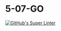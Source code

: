 # 5-07-GO
[![GitHub's Super Linter](https://github.com/daniel-pawelko-ics20/5-07-GO/workflows/GitHub's%20Super%20Linter/badge.svg)](https://github.com/daniel-pawelko-ics20/5-07-GO/actions)
